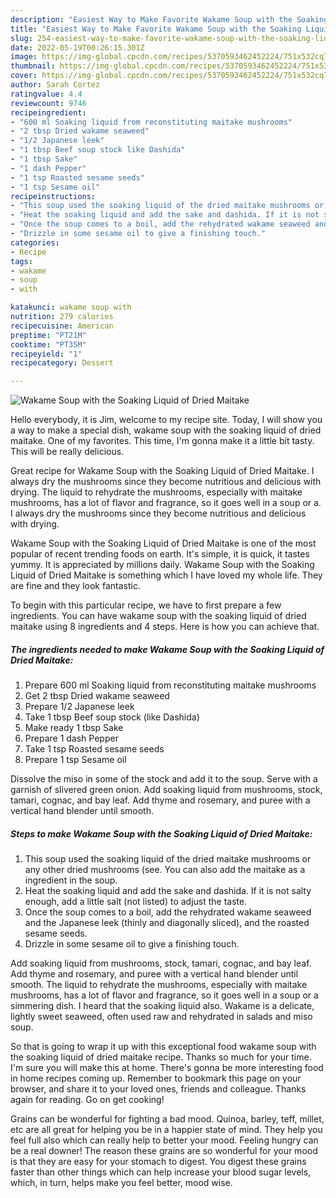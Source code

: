 ```yaml
---
description: "Easiest Way to Make Favorite Wakame Soup with the Soaking Liquid of Dried Maitake"
title: "Easiest Way to Make Favorite Wakame Soup with the Soaking Liquid of Dried Maitake"
slug: 254-easiest-way-to-make-favorite-wakame-soup-with-the-soaking-liquid-of-dried-maitake
date: 2022-05-19T00:26:15.301Z
image: https://img-global.cpcdn.com/recipes/5370593462452224/751x532cq70/wakame-soup-with-the-soaking-liquid-of-dried-maitake-recipe-main-photo.jpg
thumbnail: https://img-global.cpcdn.com/recipes/5370593462452224/751x532cq70/wakame-soup-with-the-soaking-liquid-of-dried-maitake-recipe-main-photo.jpg
cover: https://img-global.cpcdn.com/recipes/5370593462452224/751x532cq70/wakame-soup-with-the-soaking-liquid-of-dried-maitake-recipe-main-photo.jpg
author: Sarah Cortez
ratingvalue: 4.4
reviewcount: 9746
recipeingredient:
- "600 ml Soaking liquid from reconstituting maitake mushrooms"
- "2 tbsp Dried wakame seaweed"
- "1/2 Japanese leek"
- "1 tbsp Beef soup stock like Dashida"
- "1 tbsp Sake"
- "1 dash Pepper"
- "1 tsp Roasted sesame seeds"
- "1 tsp Sesame oil"
recipeinstructions:
- "This soup used the soaking liquid of the dried maitake mushrooms or any other dried mushrooms (see. You can also add the maitake as a ingredient in the soup."
- "Heat the soaking liquid and add the sake and dashida. If it is not salty enough, add a little salt (not listed) to adjust the taste."
- "Once the soup comes to a boil, add the rehydrated wakame seaweed and the Japanese leek (thinly and diagonally sliced), and the roasted sesame seeds."
- "Drizzle in some sesame oil to give a finishing touch."
categories:
- Recipe
tags:
- wakame
- soup
- with

katakunci: wakame soup with 
nutrition: 279 calories
recipecuisine: American
preptime: "PT21M"
cooktime: "PT35M"
recipeyield: "1"
recipecategory: Dessert

---
```



![Wakame Soup with the Soaking Liquid of Dried Maitake](https://img-global.cpcdn.com/recipes/5370593462452224/751x532cq70/wakame-soup-with-the-soaking-liquid-of-dried-maitake-recipe-main-photo.jpg)

Hello everybody, it is Jim, welcome to my recipe site. Today, I will show you a way to make a special dish, wakame soup with the soaking liquid of dried maitake. One of my favorites. This time, I'm gonna make it a little bit tasty. This will be really delicious.

Great recipe for Wakame Soup with the Soaking Liquid of Dried Maitake. I always dry the mushrooms since they become nutritious and delicious with drying. The liquid to rehydrate the mushrooms, especially with maitake mushrooms, has a lot of flavor and fragrance, so it goes well in a soup or a. I always dry the mushrooms since they become nutritious and delicious with drying.

Wakame Soup with the Soaking Liquid of Dried Maitake is one of the most popular of recent trending foods on earth. It's simple, it is quick, it tastes yummy. It is appreciated by millions daily. Wakame Soup with the Soaking Liquid of Dried Maitake is something which I have loved my whole life. They are fine and they look fantastic.


To begin with this particular recipe, we have to first prepare a few ingredients. You can have wakame soup with the soaking liquid of dried maitake using 8 ingredients and 4 steps. Here is how you can achieve that.

<!--inarticleads1-->

##### The ingredients needed to make Wakame Soup with the Soaking Liquid of Dried Maitake:

1. Prepare 600 ml Soaking liquid from reconstituting maitake mushrooms
1. Get 2 tbsp Dried wakame seaweed
1. Prepare 1/2 Japanese leek
1. Take 1 tbsp Beef soup stock (like Dashida)
1. Make ready 1 tbsp Sake
1. Prepare 1 dash Pepper
1. Take 1 tsp Roasted sesame seeds
1. Prepare 1 tsp Sesame oil


Dissolve the miso in some of the stock and add it to the soup. Serve with a garnish of slivered green onion. Add soaking liquid from mushrooms, stock, tamari, cognac, and bay leaf. Add thyme and rosemary, and puree with a vertical hand blender until smooth. 

<!--inarticleads2-->

##### Steps to make Wakame Soup with the Soaking Liquid of Dried Maitake:

1. This soup used the soaking liquid of the dried maitake mushrooms or any other dried mushrooms (see. You can also add the maitake as a ingredient in the soup.
1. Heat the soaking liquid and add the sake and dashida. If it is not salty enough, add a little salt (not listed) to adjust the taste.
1. Once the soup comes to a boil, add the rehydrated wakame seaweed and the Japanese leek (thinly and diagonally sliced), and the roasted sesame seeds.
1. Drizzle in some sesame oil to give a finishing touch.


Add soaking liquid from mushrooms, stock, tamari, cognac, and bay leaf. Add thyme and rosemary, and puree with a vertical hand blender until smooth. The liquid to rehydrate the mushrooms, especially with maitake mushrooms, has a lot of flavor and fragrance, so it goes well in a soup or a simmering dish. I heard that the soaking liquid also. Wakame is a delicate, lightly sweet seaweed, often used raw and rehydrated in salads and miso soup. 

So that is going to wrap it up with this exceptional food wakame soup with the soaking liquid of dried maitake recipe. Thanks so much for your time. I'm sure you will make this at home. There's gonna be more interesting food in home recipes coming up. Remember to bookmark this page on your browser, and share it to your loved ones, friends and colleague. Thanks again for reading. Go on get cooking!

Grains can be wonderful for fighting a bad mood. Quinoa, barley, teff, millet, etc are all great for helping you be in a happier state of mind. They help you feel full also which can really help to better your mood. Feeling hungry can be a real downer! The reason these grains are so wonderful for your mood is that they are easy for your stomach to digest. You digest these grains faster than other things which can help increase your blood sugar levels, which, in turn, helps make you feel better, mood wise.

